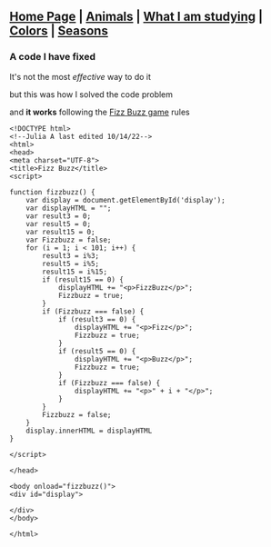 [Home Page](README.md) | [Animals](FavAnimals.md) | [What I am studying](major.md) |
[Colors](FavColor.md) | [Seasons](FavorteSeasons.md) 
---
### A code I have fixed

It's not the most *effective* way to do it 

but this was how I solved the  code problem

and **it works** following the [Fizz Buzz game](https://en.wikipedia.org/wiki/Fizz_buzz) rules



    <!DOCTYPE html>
    <!--Julia A last edited 10/14/22-->
    <html>
    <head>
    <meta charset="UTF-8">
    <title>Fizz Buzz</title>
    <script>

    function fizzbuzz() {
        var display = document.getElementById('display');
        var displayHTML = "";
        var result3 = 0;
        var result5 = 0;
        var result15 = 0;
        var Fizzbuzz = false;
        for (i = 1; i < 101; i++) {
            result3 = i%3;
            result5 = i%5;
            result15 = i%15;
            if (result15 == 0) {
                displayHTML += "<p>FizzBuzz</p>";
                Fizzbuzz = true;
            }
            if (Fizzbuzz === false) {
                if (result3 == 0) {
                    displayHTML += "<p>Fizz</p>";
                    Fizzbuzz = true;
                }
                if (result5 == 0) {
                    displayHTML += "<p>Buzz</p>";
                    Fizzbuzz = true;
                }
                if (Fizzbuzz === false) {
                    displayHTML += "<p>" + i + "</p>";
                }
            }
            Fizzbuzz = false;
        }
        display.innerHTML = displayHTML
    }

    </script>

    </head>

    <body onload="fizzbuzz()">
    <div id="display">

    </div>
    </body>

    </html>
